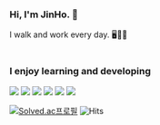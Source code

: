
### Hi, I'm JinHo. 👋
I walk and work every day. 🖥🏃‍♂️
<br/><br/>



### I enjoy learning and developing
<p>
 <img src="https://img.shields.io/badge/Android-3DDC84?style=flat-square&logo=Android&logoColor=white"/>
 <img src="https://img.shields.io/badge/Kotlin-0095D5?style=flat-square&logo=Kotlin&logoColor=white"/> 
 <img src="https://img.shields.io/badge/Java-344CB7?style=flat-square&logo=Java&logoColor=white"/>
 <img src="https://img.shields.io/badge/Firebase-FFCA28?style=flat-square&logo=Firebase&logoColor=white">
 <img src="https://img.shields.io/badge/github-181717?style=flat-badge&logo=github&logoColor=white">
 <img src="https://img.shields.io/badge/git-F05032?style=flat-badge&logo=git&logoColor=white">
</p>
<p>
 
 [![Solved.ac프로필](http://mazassumnida.wtf/api/mini/generate_badge?boj=akgk155)](https://solved.ac/akgk155) ![Hits](https://hits.seeyoufarm.com/api/count/incr/badge.svg?url=https://github.com/jeongjaino)
</p>
